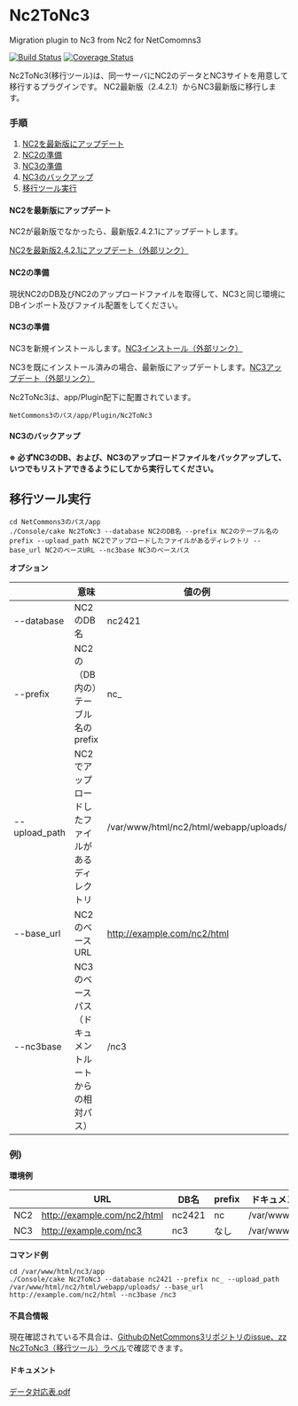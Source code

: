 Nc2ToNc3
==============

Migration plugin to Nc3 from Nc2 for NetComomns3

[![Build Status](https://travis-ci.org/NetCommons3/Nc2ToNc3.svg?branch=master)](https://travis-ci.org/NetCommons3/Nc2ToNc3)
[![Coverage Status](https://img.shields.io/coveralls/NetCommons3/Nc2ToNc3.svg)](https://coveralls.io/github/NetCommons3/Nc2ToNc3)

Nc2ToNc3(移行ツール)は、同一サーバにNC2のデータとNC3サイトを用意して移行するプラグインです。
NC2最新版（2.4.2.1）からNC3最新版に移行します。

### 手順

1. [NC2を最新版にアップデート](#nc2を最新版にアップデート)
1. [NC2の準備](#nc2の準備)
1. [NC3の準備](#nc3の準備)
1. [NC3のバックアップ](#nc3のバックアップ)
1. [移行ツール実行](#移行ツール実行)

#### NC2を最新版にアップデート

NC2が最新版でなかったら、最新版2.4.2.1にアップデートします。

[NC2を最新版2.4.2.1にアップデート（外部リンク）](https://github.com/netcommons/NetCommons2/releases)

#### NC2の準備

現状NC2のDB及びNC2のアップロードファイルを取得して、NC3と同じ環境にDBインポート及びファイル配置をしてください。

#### NC3の準備

NC3を新規インストールします。[NC3インストール（外部リンク）](https://www.netcommons.org/NetCommons3/download#!#frame-83)

NC3を既にインストール済みの場合、最新版にアップデートします。[NC3アップデート（外部リンク）](https://www.netcommons.org/NetCommons3/download#!#frame-156)

Nc2ToNc3は、app/Plugin配下に配置されています。

```
NetCommons3のパス/app/Plugin/Nc2ToNc3
```

#### NC3のバックアップ

**※ 必ずNC3のDB、および、NC3のアップロードファイルをバックアップして、いつでもリストアできるようにしてから実行してください。**

## 移行ツール実行

```
cd NetCommons3のパス/app
./Console/cake Nc2ToNc3 --database NC2のDB名 --prefix NC2のテーブル名のprefix --upload_path NC2でアップロードしたファイルがあるディレクトリ --base_url NC2のベースURL --nc3base NC3のベースパス
```

**オプション**

|               | 意味                                                |値の例
|---------------| --------------------------------------------------- | ------
|--database     |NC2のDB名                                            |nc2421
|--prefix       |NC2の（DB内の）テーブル名のprefix                      |nc_
|--upload_path  |NC2でアップロードしたファイルがあるディレクトリ          |/var/www/html/nc2/html/webapp/uploads/
|--base_url     |NC2のベースURL                                        |http://example.com/nc2/html
|--nc3base      |NC3のベースパス（ドキュメントルートからの相対パス）      | /nc3

### 例)

**環境例**

|         | URL                         |DB名    |prefix   |ドキュメントルート
|---------| --------------------------- | ------ | ------- | ------
|NC2      |http://example.com/nc2/html  |nc2421  |nc       |/var/www/html/nc2/
|NC3      |http://example.com/nc3       |nc3	 |なし     |/var/www/html/nc3/

**コマンド例**

```
cd /var/www/html/nc3/app
./Console/cake Nc2ToNc3 --database nc2421 --prefix nc_ --upload_path /var/www/html/nc2/html/webapp/uploads/ --base_url http://example.com/nc2/html --nc3base /nc3
```

#### 不具合情報

現在確認されている不具合は、[GithubのNetCommons3リポジトリのissue、zz Nc2ToNc3（移行ツール）ラベル](https://github.com/NetCommons3/NetCommons3/issues?q=is%3Aissue+is%3Aopen+label%3A%22zz+Nc2ToNc3%EF%BC%88%E7%A7%BB%E8%A1%8C%E3%83%84%E3%83%BC%E3%83%AB%EF%BC%89%22)で確認できます。

#### ドキュメント

[データ対応表.pdf](https://github.com/NetCommons3/NetCommons3Docs/blob/gh-pages/NC2toNC3/%E3%83%87%E3%83%BC%E3%82%BF%E5%AF%BE%E5%BF%9C%E8%A1%A8.pdf)
